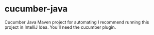 # cucumber-java
Cucumber Java Maven project for automating
I recommend running this project in IntelliJ Idea. You'll need the cucumber plugin.  
